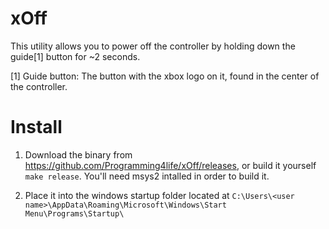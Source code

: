 # xOff
This utility allows you to power off the controller by holding down the guide[1] button for ~2 seconds.

[1] Guide button: The button with the xbox logo on it, found in the center of the controller.

# Install
1) Download the binary from https://github.com/Programming4life/xOff/releases, or build it yourself `make release`. You'll need msys2 intalled in order to build it.

2) Place it into the windows startup folder located at `C:\Users\<user name>\AppData\Roaming\Microsoft\Windows\Start Menu\Programs\Startup\`
